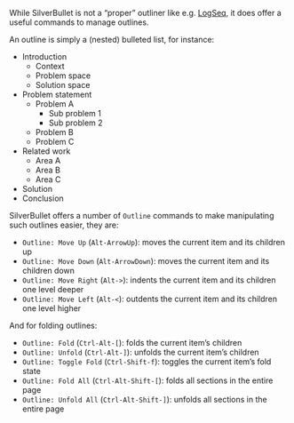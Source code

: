 While SilverBullet is not a “proper” outliner like e.g. [LogSeq](https://logseq.com), it does offer a useful commands to manage outlines.

An outline is simply a (nested) bulleted list, for instance:

* Introduction
  * Context
  * Problem space
  * Solution space
* Problem statement
  * Problem A
    * Sub problem 1
    * Sub problem 2
  * Problem B
  * Problem C
* Related work
  * Area A
  * Area B
  * Area C
* Solution
* Conclusion

SilverBullet offers a number of `Outline` commands to make manipulating such outlines easier, they are:

* `Outline: Move Up` (`Alt-ArrowUp`): moves the current item and its children up
* `Outline: Move Down` (`Alt-ArrowDown`): moves the current item and its children down
* `Outline: Move Right` (`Alt->`): indents the current item and its children one level deeper
* `Outline: Move Left` (`Alt-<`): outdents the current item and its children one level higher

And for folding outlines:

* `Outline: Fold` (`Ctrl-Alt-[`): folds the current item’s children
* `Outline: Unfold` (`Ctrl-Alt-]`): unfolds the current item’s children
* `Outline: Toggle Fold` (`Ctrl-Shift-f`): toggles the current item’s fold state
* `Outline: Fold All` (`Ctrl-Alt-Shift-[`): folds all sections in the entire page
* `Outline: Unfold All` (`Ctrl-Alt-Shift-]`): unfolds all sections in the entire page
